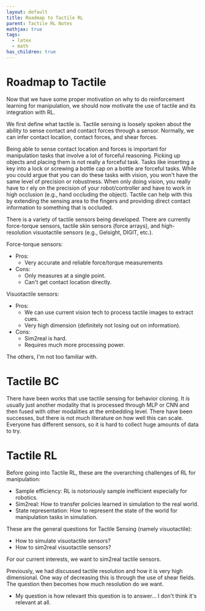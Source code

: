 ```yaml
---
layout: default
title: Roadmap to Tactile RL
parent: Tactile RL Notes
mathjax: true
tags: 
  - latex
  - math
has_children: true
---
```


# Roadmap to Tactile

Now that we have some proper motivation on why to do reinforcement learning for manipulation, we should now motivate the use of tactile and its integration with RL.

We first define what tactile is. Tactile sensing is loosely spoken about the ability to sense contact and contact forces through a sensor. Normally, we can infer contact location, contact forces, and shear forces.

Being able to sense contact location and forces is important for manipulation tasks that involve a lot of forceful reasoning. Picking up objects and placing them is not really a forceful task. Tasks like inserting a key into a lock or screwing a bottle cap on a bottle are forceful tasks. While you could argue that you can do these tasks with vision, you won't have the same level of precision or robustness. When only doing vision, you really have to r ely on the precision of your robot/controller and have to work in high occlusion (e.g., hand occluding the object). Tactile can help with this by extending the sensing area to the fingers and providing direct contact information to something that is occluded.

There is a variety of tactile sensors being developed. There are currently force-torque sensors, tactile skin sensors (force arrays), and high-resolution visuotactile sensors (e.g., Gelsight, DIGIT, etc.). 

Force-torque sensors:
- Pros:
    - Very accurate and reliable force/torque measurements
- Cons:
    - Only measures at a single point.
    - Can't get contact location directly.

Visuotactile sensors:
- Pros:
    - We can use current vision tech to process tactile images to extract cues.
    - Very high dimension (definitely not losing out on information).
- Cons:
    - Sim2real is hard.
    - Requires much more processing power.

The others, I'm not too familiar with.

# Tactile BC

There have been works that use tactile sensing for behavior cloning. It is usually just another modality that is processed through MLP or CNN and then fused with other modalities at the embedding level. There have been successes, but there is not much literature on how well this can scale. Everyone has different sensors, so it is hard to collect huge amounts of data to try.

# Tactile RL

Before going into Tactile RL, these are the overarching challenges of RL for manipulation:
- Sample efficiency: RL is notoriously sample inefficient especially for robotics.
- Sim2real: How to transfer policies learned in simulation to the real world.
- State representation: How to represent the state of the world for manipulation tasks in simulation.

These are the general questions for Tactile Sensing (namely visuotactile):
- How to simulate visuotactile sensors?
- How to sim2real visuotactile sensors?

For our current interests, we want to sim2real tactile sensors.

Previously, we had discussed tactile resolution and how it is very high dimensional. One way of decreasing this is through the use of shear fields. The question then becomes how much resolution do we want.
- My question is how relevant this question is to answer... I don't think it's relevant at all.

